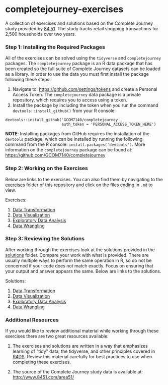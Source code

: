 # completejourney-exercises
A collection of exercises and solutions based on the Complete Journey study provided 
by [84.51](http://www.8451.com). The study tracks retail shopping transactions for 
2,500 households over two years.

### Step 1: Installing the Required Packages
All of the exercises can be solved using the `tidyverse` and `completejourney` packages. 
The `completejourney` package is an R data package that has been created so the 
full suite of Complete Journey datasets can be loaded as a library. In order to 
use the data you must first install the package following these steps:

1. Navigate to: https://github.com/settings/tokens and create a Personal Access Token. 
The `completejourney` data package is a private repository, which requires you to access 
using a token.
2. Install the package by including the token when you run the command 
`devtools::install_github()` from your R console:

```
devtools::install_github('GCOM7140/completejourney', 
                         auth_token = 'PERSONAL_ACCESS_TOKEN_HERE')
```

**NOTE**: Installing packages from GitHub requires the installation of the `devtools` 
package, which can be installed by running the following command from the R console: 
`install.packages('devtools')`. More information on the `completejourney` package 
can be found at: https://github.com/GCOM7140/completejourney

### Step 2: Working on the Exercises
Below are links to the exercises. You can also find them by navigating to the [exercises](https://github.com/GCOM7140/completejourney-exercises/tree/master/exercises) 
folder of this repository and click on the files ending in `.md` to view. 

Exercises: 

 1. [Data Transformation](https://github.com/GCOM7140/completejourney-exercises/blob/master/exercises/01-data-transformation-exercises.md)
 2. [Data Visualization](https://github.com/GCOM7140/completejourney-exercises/blob/master/exercises/02-data-visualization-exercises.md)
 3. [Exploratory Data Analysis](https://github.com/GCOM7140/completejourney-exercises/blob/master/exercises/03-exploratory-data-analysis-exercises.md)
 4. [Data Wrangling](https://github.com/GCOM7140/completejourney-exercises/blob/master/exercises/04-data-wrangling-exercises.md)

### Step 3: Reviewing the Solutions
After working through the exercises look at the solutions provided in the [solutions](https://github.com/GCOM7140/completejourney-exercises/tree/master/solutions) folder. 
Compare your work with what is provided. There are usually multiple ways to perform 
the same operation in R, so do not be concerned if your code does not match exactly. 
Focus on ensuring that your output and answer appears the same. Below are links to the solutions.

Solutions: 

 1. [Data Transformation](https://github.com/GCOM7140/completejourney-exercises/blob/master/solutions/01-data-transformation-solutions.md)
 2. [Data Visualization](https://github.com/GCOM7140/completejourney-exercises/blob/master/solutions/02-data-visualization-solutions.md)
 3. [Exploratory Data Analysis](https://github.com/GCOM7140/completejourney-exercises/blob/master/solutions/03-exploratory-data-analysis-solutions.md)
 4. [Data Wrangling](https://github.com/GCOM7140/completejourney-exercises/blob/master/solutions/04-data-wrangling-solutions.md)

### Additional Resources
If you would like to review additional material while working through these exercises 
there are two great resources available: 

1. The exercises and solutions are written in a way that emphasizes learning of "tidy" data, 
the tidyverse, and other principles covered in [R4DS](http://r4ds.had.co.nz/index.html). Review 
this material carefully for best practices to use when completing these exercises.

2. The source of the Complete Journey study data is available at: http://www.8451.com/area51/
